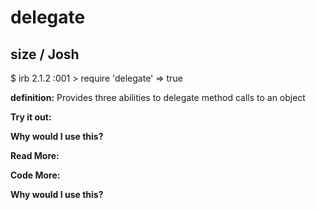# delegate

## size  / Josh

$ irb
2.1.2 :001 > require 'delegate'
 => true 

**definition:**
Provides three abilities to delegate method calls to an object

**Try it out:**


**Why would I use this?**


**Read More:**


**Code More:**


**Why would I use this?**
